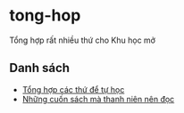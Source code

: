 # tong-hop
Tổng hợp rất nhiều thứ cho Khu học mở

## Danh sách
- [Tổng hợp các thứ để tự học](danh-sach/tu-hoc.md)
- [Những cuốn sách mà thanh niên nên đọc](danh-sach/doc-sach.md)